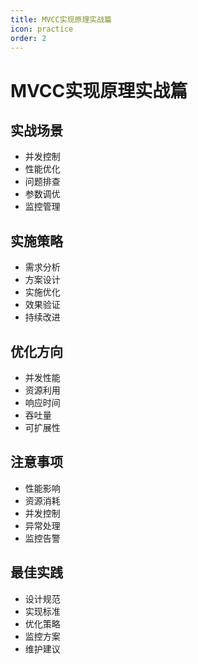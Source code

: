 ```yaml
---
title: MVCC实现原理实战篇
icon: practice
order: 2
---
```


# MVCC实现原理实战篇

## 实战场景
- 并发控制
- 性能优化
- 问题排查
- 参数调优
- 监控管理

## 实施策略
- 需求分析
- 方案设计
- 实施优化
- 效果验证
- 持续改进

## 优化方向
- 并发性能
- 资源利用
- 响应时间
- 吞吐量
- 可扩展性

## 注意事项
- 性能影响
- 资源消耗
- 并发控制
- 异常处理
- 监控告警

## 最佳实践
- 设计规范
- 实现标准
- 优化策略
- 监控方案
- 维护建议
